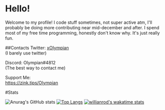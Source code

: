 # Hello!
Welcome to my profile! I code stuff sometimes, not super active atm, I'll probably be doing more contributing near mid-december and after.
I spend most of my free time programming, honestly don't know why. It's just really fun.

##Contacts
Twitter: [xOIympian](https://twitter.com/xOIympian)  
(I barely use twitter)  
  
Discord: Olympian#4812  
(The best way to contact me)
  
Support Me:  
https://zink.tips/Olympian

#Stats

![Anurag's GitHub stats](https://github-readme-stats.vercel.app/api?username=OIympian&theme=dark&show_icons=true)
[![Top Langs](https://github-readme-stats.vercel.app/api/top-langs/?username=OIympian&theme=dark)](https://github.com/anuraghazra/github-readme-stats)
[![willianrod's wakatime stats](https://github-readme-stats.vercel.app/api/wakatime?username=Olympian&theme=dark)](https://github.com/anuraghazra/github-readme-stats)



